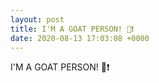 ```yaml
---
layout: post
title: I'M A GOAT PERSON! 🐐❗️
date: 2020-08-13 17:03:08 +0000
---
```


I'M A GOAT PERSON! 🐐❗️

